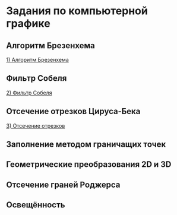 # Задания по компьютерной графике

## Алгоритм Брезенхема
[1) Алгоритм Брезенхема](https://github.com/Mager2112/BMSTU-Computer-Graphics-IU8/tree/main/1%20Brezenham)

## Фильтр Собеля

[2) Фильтр Собеля](https://github.com/Mager2112/BMSTU-Computer-Graphics-IU8/tree/main/2%20Sobel)

## Отсечение отрезков Цируса-Бека
[3) Отсечение отрезков](https://github.com/Mager2112/BMSTU-Computer-Graphics-IU8/tree/main/3%20Cyrus-Beck)

## Заполнение методом граничащих точек

## Геометрические преобразования 2D и 3D

## Отсечение граней Роджерса

## Освещённость
